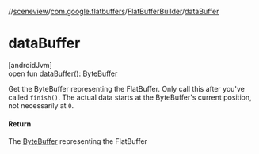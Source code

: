 //[sceneview](../../../index.md)/[com.google.flatbuffers](../index.md)/[FlatBufferBuilder](index.md)/[dataBuffer](data-buffer.md)

# dataBuffer

[androidJvm]\
open fun [dataBuffer](data-buffer.md)(): [ByteBuffer](https://developer.android.com/reference/kotlin/java/nio/ByteBuffer.html)

Get the ByteBuffer representing the FlatBuffer. Only call this after you've called `finish()`. The actual data starts at the ByteBuffer's current position, not necessarily at `0`.

#### Return

The [ByteBuffer](https://developer.android.com/reference/kotlin/java/nio/ByteBuffer.html) representing the FlatBuffer
